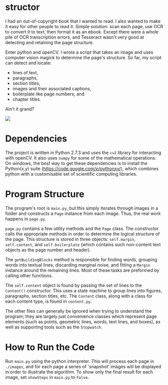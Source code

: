 structor
========

I had an out-of-copyright book that I wanted to read. I also wanted to make it easy 
for other people to read it. Simple solution: scan each page, use OCR to convert
it to text, then format it as an ebook. Except there were a whole pile of OCR transcription
errors, and Tesseract wasn't very good at detecting and retaining the page structure.

Enter python and openCV. I wrote a script that takes an image and uses computer vision 
magick to determine the page's structure. So far, my script can detect and locate:

* lines of text,
* paragraphs,
* section titles,
* images and their associated captions,
* boilerplate like page numbers, and
* chapter titles.

Ain't it grand?

![](https://github.com/chadoliver/structor/raw/gh-pages/analysed.jpg)

Dependencies
============

The project is written in Python 2.7.3 and uses the ```cv2``` library for interacting with openCV. It also uses ```numpy``` for some of the mathematical operations. On windows, the best way to get these dependencies is to install the Python(x,y) suite (https://code.google.com/p/pythonxy/), which combines python with a customisable set of scientific computing libraries.

Program Structure
=================

The program's root is ```main.py```, but this simply iterates through images in a folder and constructs a ```Page``` instance from each image. Thus, the real work happens in ```page.py```.

```page.py``` contains a few utility methods and the ```Page``` class. The constructor calls the appropriate methods in order to determine the logical structure of the page. This structure is stored in three objects: ```self.margin```, ```self.content```, and ```self.boilerplate``` (which contains such non-content text objects as the page number and header).

The ```getBuildingBlocks``` method is responsible for finding words, grouping words into textual lines, discarding marginal noise, and fitting a ```Margin``` instance around the remaining lines. Most of these tasks are preformed by calling other functions.

The ```self.content``` object is found by passing the set of lines to the ```Content()``` constructor. This uses a state machine to group lines into figures, paragraphs, section titles, etc. The ```Content``` class, along with a class for each content type, is found in ```content.py```.

The other files can generally be ignored when trying to understand the program; they are largely just convenience classes which represent page elements (such as points, geometric lines, words, text lines, and boxes), as well as supporting tools such as the ```Stopwatch```.

How to Run the Code
===================

Run ```main.py``` using the python interpreter. This will process each page in ```./images```, and for each page a series of 'snapshot' images will be displayed in order to illustrate the algorithm. To show only the final result for each image, set ```showSteps``` in ```main.py``` to ```False```.


